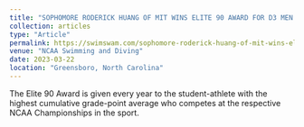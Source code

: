 ```yaml
---
title: "SOPHOMORE RODERICK HUANG OF MIT WINS ELITE 90 AWARD FOR D3 MEN’S SWIMMING AND DIVING"
collection: articles
type: "Article"
permalink: https://swimswam.com/sophomore-roderick-huang-of-mit-wins-elite-90-award-for-d3-mens-swimming-and-diving/
venue: "NCAA Swimming and Diving"
date: 2023-03-22
location: "Greensboro, North Carolina"
---
```


The Elite 90 Award is given every year to the student-athlete with the highest cumulative grade-point average who competes at the respective NCAA Championships in the sport.


